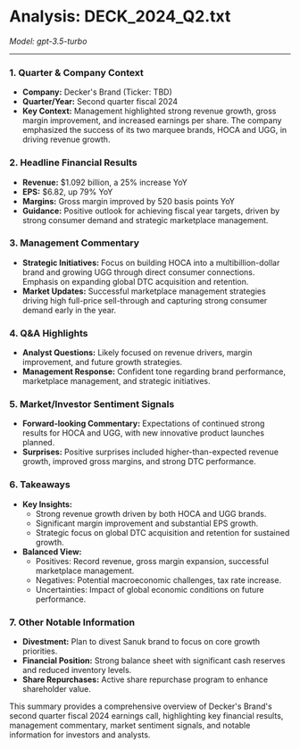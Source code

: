 # Analysis: DECK_2024_Q2.txt

*Model: gpt-3.5-turbo*

---

### 1. Quarter & Company Context
- **Company:** Decker's Brand (Ticker: TBD)
- **Quarter/Year:** Second quarter fiscal 2024
- **Key Context:** Management highlighted strong revenue growth, gross margin improvement, and increased earnings per share. The company emphasized the success of its two marquee brands, HOCA and UGG, in driving revenue growth.

### 2. Headline Financial Results
- **Revenue:** $1.092 billion, a 25% increase YoY
- **EPS:** $6.82, up 79% YoY
- **Margins:** Gross margin improved by 520 basis points YoY
- **Guidance:** Positive outlook for achieving fiscal year targets, driven by strong consumer demand and strategic marketplace management.

### 3. Management Commentary
- **Strategic Initiatives:** Focus on building HOCA into a multibillion-dollar brand and growing UGG through direct consumer connections. Emphasis on expanding global DTC acquisition and retention.
- **Market Updates:** Successful marketplace management strategies driving high full-price sell-through and capturing strong consumer demand early in the year.

### 4. Q&A Highlights
- **Analyst Questions:** Likely focused on revenue drivers, margin improvement, and future growth strategies.
- **Management Response:** Confident tone regarding brand performance, marketplace management, and strategic initiatives.

### 5. Market/Investor Sentiment Signals
- **Forward-looking Commentary:** Expectations of continued strong results for HOCA and UGG, with new innovative product launches planned.
- **Surprises:** Positive surprises included higher-than-expected revenue growth, improved gross margins, and strong DTC performance.

### 6. Takeaways
- **Key Insights:**
  - Strong revenue growth driven by both HOCA and UGG brands.
  - Significant margin improvement and substantial EPS growth.
  - Strategic focus on global DTC acquisition and retention for sustained growth.
- **Balanced View:**
  - Positives: Record revenue, gross margin expansion, successful marketplace management.
  - Negatives: Potential macroeconomic challenges, tax rate increase.
  - Uncertainties: Impact of global economic conditions on future performance.

### 7. Other Notable Information
- **Divestment:** Plan to divest Sanuk brand to focus on core growth priorities.
- **Financial Position:** Strong balance sheet with significant cash reserves and reduced inventory levels.
- **Share Repurchases:** Active share repurchase program to enhance shareholder value.

This summary provides a comprehensive overview of Decker's Brand's second quarter fiscal 2024 earnings call, highlighting key financial results, management commentary, market sentiment signals, and notable information for investors and analysts.